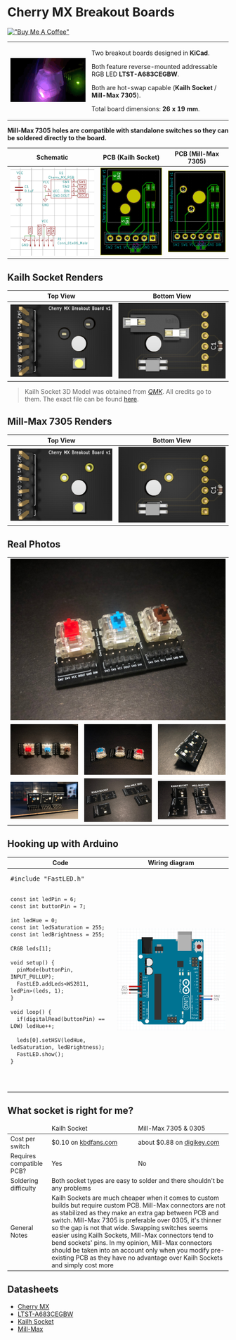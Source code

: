 # Cherry MX Breakout Boards 
[!["Buy Me A Coffee"](https://www.buymeacoffee.com/assets/img/custom_images/orange_img.png)](https://www.buymeacoffee.com/sszczep)

<table>
 <tbody>
  <tr>
   <td><img src="https://raw.githubusercontent.com/sszczep/Cherry-MX-Breakout-Board/media/Switch.gif"></td>
   <td>
    
Two breakout boards designed in **KiCad**. 

Both feature reverse-mounted addressable RGB LED **LTST-A683CEGBW**. 

Both are hot-swap capable (**Kailh Socket** / **Mill-Max 7305**).

Total board dimensions: **26 x 19 mm**.
   </td>
  </tr>
 </tbody>
</table>

**Mill-Max 7305 holes are compatible with standalone switches so they can be soldered directly to the board.**

| Schematic | PCB (Kailh Socket) | PCB (Mill-Max 7305) |
|---|---|---|
| ![](https://raw.githubusercontent.com/sszczep/Cherry-MX-Breakout-Board/media/Schematic.jpg) | ![](https://raw.githubusercontent.com/sszczep/Cherry-MX-Breakout-Board/media/Kailh%20Socket%20PCB.jpg) | ![](https://raw.githubusercontent.com/sszczep/Cherry-MX-Breakout-Board/media/Mill-Max%207305%20PCB.jpg) |

## Kailh Socket Renders

| Top View | Bottom View |
|---|---|
| ![](https://raw.githubusercontent.com/sszczep/Cherry-MX-Breakout-Board/media/Kailh%20Socket%20Top%20View.jpg) | ![](https://raw.githubusercontent.com/sszczep/Cherry-MX-Breakout-Board/media/Kailh%20Socket%20Bottom%20View.jpg) |

> Kailh Socket 3D Model was obtained from [*QMK*](https://github.com/qmk). All credits go to them. The exact file can be found [here](https://github.com/qmk/qmk_hardware/blob/master/components/kailh_socket_mx.stp).

## Mill-Max 7305 Renders

| Top View | Bottom View |
|---|---|
| ![](https://raw.githubusercontent.com/sszczep/Cherry-MX-Breakout-Board/media/Mill-Max%207305%20Top%20View.jpg) | ![](https://raw.githubusercontent.com/sszczep/Cherry-MX-Breakout-Board/media/Mill-Max%207305%20Bottom%20View.jpg) |

## Real Photos
<table>
 <tbody>
  <tr>
   <td colspan="3"><img src="https://raw.githubusercontent.com/sszczep/Cherry-MX-Breakout-Board/media/Real3.jpg"></td>
  </tr>
  <tr>
   <td><img src="https://raw.githubusercontent.com/sszczep/Cherry-MX-Breakout-Board/media/Real2.jpg"></td>
   <td><img src="https://raw.githubusercontent.com/sszczep/Cherry-MX-Breakout-Board/media/Real1.jpg"></td>
   <td><img src="https://raw.githubusercontent.com/sszczep/Cherry-MX-Breakout-Board/media/Real4.jpg"></td>
  </tr>
  <tr>
   <td><img src="https://raw.githubusercontent.com/sszczep/Cherry-MX-Breakout-Board/media/Real5.jpg"></td>
   <td><img src="https://raw.githubusercontent.com/sszczep/Cherry-MX-Breakout-Board/media/Real6.jpg"></td>
   <td><img src="https://raw.githubusercontent.com/sszczep/Cherry-MX-Breakout-Board/media/Real7.jpg"></td>
  </tr>
 </tbody>
</table>

## Hooking up with Arduino
<table>
 <thead>
  <tr>
   <th>Code</th>
   <th>Wiring diagram</th>
  </tr>
 </thead>
 <tbody>
  <tr>
   <td><pre lang="cpp">
#include "FastLED.h"

    const int ledPin = 6;
    const int buttonPin = 7;

    int ledHue = 0;
    const int ledSaturation = 255;
    const int ledBrightness = 255;

    CRGB leds[1];

    void setup() {
      pinMode(buttonPin, INPUT_PULLUP);
      FastLED.addLeds<WS2811, ledPin>(leds, 1);
    }

    void loop() {
      if(digitalRead(buttonPin) == LOW) ledHue++;

      leds[0].setHSV(ledHue, ledSaturation, ledBrightness);
      FastLED.show();
    }
   </pre></td>
   <td><img src="https://raw.githubusercontent.com/sszczep/Cherry-MX-Breakout-Board/media/Wiring.jpg"></td>
  </tr>
 </tbody>
</table>

## What socket is right for me?
<table>
 <thead>
  <tr>
   <td></td>
   <td>Kailh Socket</td>
   <td>Mill-Max 7305 & 0305</td>
  </tr>
 </thead>
 <tbody>
  <tr>
   <td>Cost per switch</td>
   <td>$0.10 on <a href="https://kbdfans.com/products/mechanical-keyboard-switches-kailh-pcb-socket">kbdfans.com</a></td>
   <td>about $0.88 on <a href="https://www.digikey.com/product-detail/en/mill-max-manufacturing-corp/7305-0-15-15-47-27-10-0/ED1039-ND/1765737">digikey.com</a></td>
  </tr>
  <tr>
   <td>Requires compatible PCB?</td>
   <td>Yes</td>
   <td>No</td>
  </tr>
  <tr>
   <td>Soldering difficulty</td>
   <td colspan="2">Both socket types are easy to solder and there shouldn't be any problems</td>
  </tr>
  <tr>
   <td>General Notes</td>
   <td colspan="2">Kailh Sockets are much cheaper when it comes to custom builds but require custom PCB. Mill-Max connectors are not as stabilized as they make an extra gap between PCB and switch. Mill-Max 7305 is preferable over 0305, it's thinner so the gap is not that wide. Swapping switches seems easier using Kailh Sockets, Mill-Max connectors tend to bend sockets' pins. In my opinion, Mill-Max connectors should be taken into an account only when you modify pre-existing PCB as they have no advantage over Kailh Sockets and simply cost more
  </tr>
 </tbody>
</table>

## Datasheets

  * [Cherry MX](https://github.com/sszczep/Cherry-MX-Breakout-Board/blob/master/datasheets/Cherry%20MX.pdf)
  * [LTST-A683CEGBW](https://github.com/sszczep/Cherry-MX-Breakout-Board/blob/master/datasheets/LTST-A683CEGBW.pdf)
  * [Kailh Socket](https://github.com/sszczep/Cherry-MX-Breakout-Board/blob/master/datasheets/Kailh%20Socket.pdf)
  * [Mill-Max](https://github.com/sszczep/Cherry-MX-Breakout-Board/blob/master/datasheets/Mill-Max.pdf)
